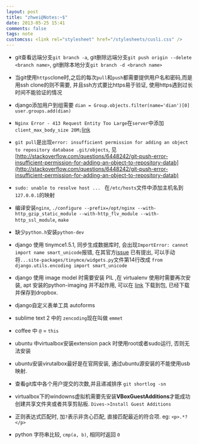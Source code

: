 ```yaml
---
layout: post
title: "zhwei@Notes:~$"
date: 2013-05-25 15:41
comments: false
tags: note
customcss: <link rel="stylesheet" href="/stylesheets/cusli.css" />
---
```


+ git查看远端分支`git branch -a`, git删除远端分支`git push origin --delete <branch name>`, git删除本地分支`git branch -d <branch name>`

+ 当git使用`https`clone时,之后的每次`pull`和`push`都需要提供用户名和密码,而是用ssh clone的则不需要, 并且ssh方式要比https易于验证, 使用https遇到过长时间不能验证的情况

+ django添加用户到组需要 `dian = Group.objects.filter(name='dian')[0]  user.groups.add(dian)`

+ `Nginx Error - 413 Request Entity Too Large`在`server`中添加`client_max_body_size 20M;`[link](http://stackoverflow.com/questions/5001092/413-request-entity-too-large-the-web-server-connection-was-closed-error-64)

+ `git pull`是出现`error: insufficient permission for adding an object to repository database .git/objects`, 见[http://stackoverflow.com/questions/6448242/git-push-error-insufficient-permission-for-adding-an-object-to-repository-datab](http://stackoverflow.com/questions/6448242/git-push-error-insufficient-permission-for-adding-an-object-to-repository-datab)

+ `sudo: unable to resolve host ... ` 在`/etc/hosts`文件中添加主机名到`127.0.0.1`的映射

+ 编译安装`nginx`, `./configure --prefix=/opt/nginx --with-http_gzip_static_module --with-http_flv_module --with-http_ssl_module`, `make`

+ 缺少`python.h`安装`python-dev`

+ django 使用 tinymce1.5.1, 同步生成数据库时, 会出现`ImportError: cannot import name smart_unicode`报错, 在其官方[issue](https://code.google.com/p/django-tinymce/issues/detail?id=63) 已有提出, 可以手动将`...site-packages/tinymce/widgets.py`文件第14行改成 `from django.utils.encoding import smart_unicode`

+ django 使用 image model 时需要安装 PIL ,在 virtualenv 使用时需要再次安装, apt 安装的python-imaging 并不起作用, 可以在 [link](http://www.pythonware.com/products/pil/) 下载到包, 已经下载并保存到dropbox.

+ django自定义表单工具 autoforms

+ sublime text 2 中的 `zencoding`现在叫做 `emmet`

+ coffee 中 `@` = `this`
+ ubuntu 中virtualbox安装extension pack 时使用root或者sudo运行, 否则无法安装
+ ubuntu安装virutalbox最好是在官网安装, 通过ubuntu源安装的不能使用usb映射.
+ 查看git库中各个用户提交的次数,并且递减排序 `git shortlog -sn`
+ virtualbox下的windowns虚拟机需要先安装**VBoxGuestAdditions**才能成功创建共享文件夹或者共享剪贴板. `Dives->Install Guest Additions`
+ 正则表达式匹配时, 加`?`表示非贪心匹配, 直接匹配最近的符合项. eg: `<p>.*?</p>`
+ python 字符串比较, `cmp(a, b)`, 相同时返回 `0`
